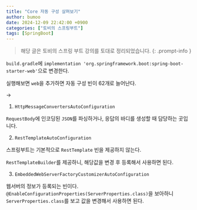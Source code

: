 ```yaml
---
title: "Core 자동 구성 살펴보기"
author: bumoo
date: 2024-12-09 22:42:00 +0900
categories: ["토비의 스프링부트"]
tags: [SpringBoot]
---
```


> 해당 글은 토비의 스프링 부트 강의를 토대로 정리되었습니다.
{: .prompt-info }

`build.gradle`에 `implementation 'org.springframework.boot:spring-boot-starter-web'`으로 변경한다.

실행해보면 `web`을 추가하면 자동 구성 빈이 62개로 늘어난다.

→
1. `HttpMessageConvertersAutoConfiguration`

`RequestBody`에 인코딩된 `JSON`를 파싱하거나, 응답의 바디를 생성할 때 담당하는 곳입니다.

2. `RestTemplateAutoConfiguration`

스프링부트는 기본적으로 `RestTemplate` 빈을 제공하지 않는다.

`RestTemplateBuilder`를 제공하니, 해당값을 변경 후 등록해서 사용하면 된다.

3. `EmbeddedWebServerFactoryCustomizerAutoConfiguration`

웹서버의 정보가 등록되는 빈이다. `@EnableConfigurationProperties(ServerProperties.class)`을 보아하니 `ServerProperties.class`를 보고 값을 변경해서 사용하면 된다.









